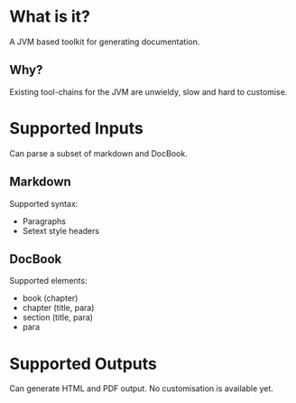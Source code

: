 
What is it?
===========
A JVM based toolkit for generating documentation.

Why?
----
Existing tool-chains for the JVM are unwieldy, slow and hard to customise.

Supported Inputs
================
Can parse a subset of markdown and DocBook.

Markdown
--------
Supported syntax:
* Paragraphs
* Setext style headers

DocBook
-------
Supported elements:
* book (chapter)
* chapter (title, para)
* section (title, para)
* para

Supported Outputs
=================
Can generate HTML and PDF output. No customisation is available yet.
